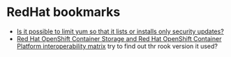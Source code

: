 # RedHat bookmarks

- [Is it possible to limit yum so that it lists or installs only security updates?](https://access.redhat.com/solutions/10021)
- [Red Hat OpenShift Container Storage and Red Hat OpenShift Container Platform interoperability matrix](https://access.redhat.com/articles/4731161)
  try to find out thr rook version it used?
